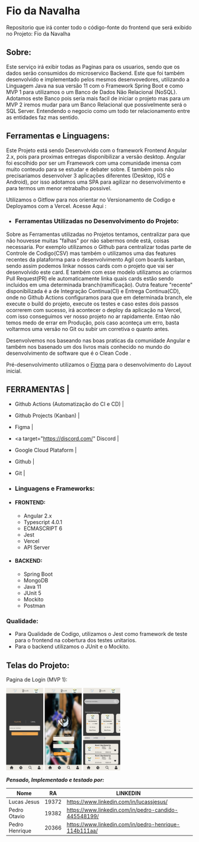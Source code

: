 # Fio da Navalha
Repositorio que irá conter todo o código-fonte do frontend que será exibido no Projeto: Fio da Navalha


## Sobre:
Este serviço irá exibir todas as Paginas para os usuarios, sendo que os dados serão consumidos do microservico <a target="https://github.com/LuccasTraumer/tcc-srv-fio-navalha">Backend</a>. Este que foi também desenvolvido e implementado pelos mesmos desenvovedores, utilizando a Linguagem Java na sua versão 11 com o Framework Spring Boot e como MVP 1 para utilizamos o um Banco de Dados Não Relacional (NoSQL).
Adotamos este Banco pois seria mais facil de iniciar o projeto mas para um MVP 2 iremos mudar para um Banco Relacional que possivelmente será o SQL Server. Entendendo o negocio como um todo ter relacionamento entre as entidades faz mas sentido.

## Ferramentas e Linguagens:
Este Projeto está sendo Desenvolvido com o framework Frontend Angular 2.x, pois para proximas entregas disponibilizar a versão desktop.
Angular foi escolhido por ser um Framework com uma comunidade imensa com muito conteudo para se estudar e debater sobre. E também pois não precisariamos desenvolver 3 apĺicações diferentes (Desktop, IOS e Android), por isso adotamos uma SPA para agilizar no desenvolvimento e para termos um menor retrabalho possivel.

Utilizamos o Gitflow para nos orientar no Versionamento de Codigo e Deployamos com a Vercel. <a target="https://tcc-fed-fio-navalha-pcajw0lw5-luccastraumer.vercel.app/#/"> Acesse Aqui </a>:

- ### Ferramentas Utilizadas no Desenvolvimento do Projeto:
Sobre as Ferramentas utilizadas no Projetos tentamos, centralizar para que não houvesse muitas "falhas" por não sabermos onde está, coisas necessaria.
Por exemplo utilizamos o Github para centralizar todas parte de Controle de Codigo(CSV) mas também o utilizamos uma das features recentes da plataforma para o desenvolvimento Agil com boards kanban, sendo assim podemos linkar nossos cards com o projeto que vai ser desenvolvido este card. E também com esse modelo utilizamos ao criarmos Pull Request(PR) ele automaticamente linka quais cards estão sendo incluidos em uma determinada branch(ramificação).
Outra feature "recente" disponibilizada é a de Integração Continua(CI) e Entrega Continua(CD), onde no Github Actions configuramos para que em determinada branch, ele execute o build do projeto, execute os testes e caso estes dois passos ocorrerem com sucesso, irá acontecer o deploy da aplicação na Vercel, com isso conseguimos ver nosso projeto no ar rapidamente.
Entao não temos medo de errar em Produção, pois caso aconteça um erro, basta voltarmos uma versão no Git ou subir um corretiva o quanto antes.

Desenvolvemos nos baseando nas <a target="https://angular.io/guide/lazy-loading-ngmodules"> boas praticas da comunidade Angular </a> e também nos basenado um dos livros mais conhecido no mundo do desenvolvimento de software que é o <a target="https://balta.io/blog/clean-code">Clean Code </a>.

Pré-desenvolvimento utilizamos o [Figma](https://www.figma.com/) para o desenvolvimento do Layout inicial.


FERRAMENTAS |
-------------
- <a target="https://github.com/LuccasTraumer/tcc-fed-fio-navalha/actions"> Github Actions </a> (Automatização do CI e CD) |
- <a target="https://github.com/users/LuccasTraumer/projects/1"> Github Projects </a> (Kanban) |
- <a target="https://www.figma.com/"> Figma </a> |
- <a target="https://discord.com/" Discord </a> |
- <a target="https://cloud.google.com/"> Google Cloud Plataform </a> |
- Github |
- Git |

- ### Linguagens e Frameworks:
- #### **FRONTEND:**
  - Angular 2.x
  - Typescript 4.0.1
  - ECMASCRIPT 6
  - Jest
  - Vercel
  - API Server
- #### **BACKEND:**  
  - Spring Boot
  - MongoDB
  - Java 11
  - JUnit 5
  - Mockito
  - Postman

### Qualidade:
- Para Qualidade de Codigo, utilizamos o Jest como framework de teste para o frontend na cobertura dos testes unitarios.
- Para o backend utilizamos o JUnit e o Mockito.

## Telas do Projeto:
Pagina de Login (MVP 1):
<p float="left">
  <img src="./images/cadastro.png" width="100" alt="Tela de Cadastro"/>
  <img src="./images/login.png" width="100" alt="Tela de Login"/> 
  <img src="./images/buscar.png" width="100" alt="Tela de Buscar Barbearias"/>
</p>



***Pensado, Implementado e testado por:***

Nome        | RA | LINKEDIN
------------|-----|---------
Lucas Jesus | 19372| https://www.linkedin.com/in/lucassjesus/
Pedro Otavio | 19382| https://www.linkedin.com/in/pedro-candido-445548199/
Pedro Henrique | 20366| https://www.linkedin.com/in/pedro-henrique-114b111aa/
